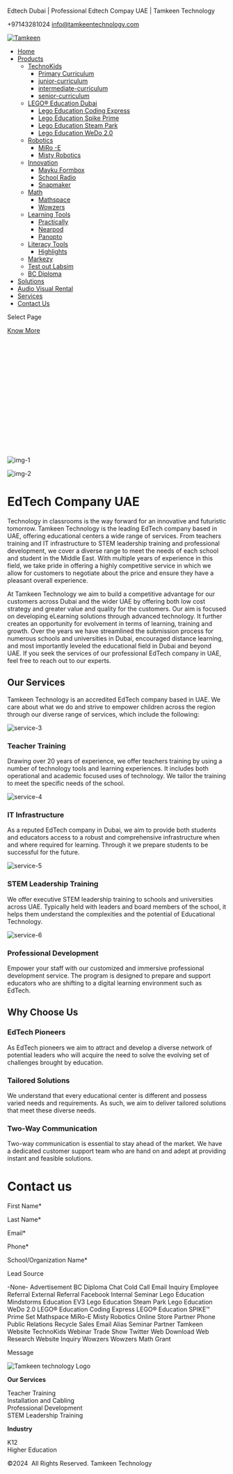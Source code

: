 Edtech Dubai | Professional Edtech Compay UAE | Tamkeen Technology



+97143281024
[info@tamkeentechnology.com](mailto:info@tamkeentechnology.com)



[![Tamkeen](https://tamkeentechnology.com/wp-content/uploads/2020/09/Tamkeen-Technology-Logo.jpg)](https://tamkeentechnology.com/)

* [Home](https://tamkeentechnology.com/)
* [Products](#)
  + [TechnoKids](https://tamkeentechnology.com/technokids/)
    - [Primary Curriculum](https://tamkeentechnology.com/primary-curriculum/)
    - [junior-curriculum](https://tamkeentechnology.com/junior-curriculum/)
    - [intermediate-curriculum](https://tamkeentechnology.com/intermediate-curriculum/)
    - [senior-curriculum](https://tamkeentechnology.com/senior-curriculum/)
  + [LEGO® Education Dubai](https://tamkeentechnology.com/lego-education-dubai/)
    - [Lego Education Coding Express](https://tamkeentechnology.com/lego-education-coding-express/)
    - [Lego Education Spike Prime](https://tamkeentechnology.com/lego-education-spike-prime/)
    - [Lego Education Steam Park](https://tamkeentechnology.com/lego-education-steam-park/)
    - [Lego Education WeDo 2.0](https://tamkeentechnology.com/lego-education-wedo-2-0/)
  + [Robotics](#)
    - [MiRo -E](https://tamkeentechnology.com/miro-e/)
    - [Misty Robotics](https://tamkeentechnology.com/misty-robotics/)
  + [Innovation](#)
    - [Mayku Formbox](https://tamkeentechnology.com/mayku-formbox/)
    - [School Radio](https://tamkeentechnology.com/school-radio/)
    - [Snapmaker](https://tamkeentechnology.com/snapmaker/)
  + [Math](#)
    - [Mathspace](https://tamkeentechnology.com/mathspace/)
    - [Wowzers](https://tamkeentechnology.com/wowzers/)
  + [Learning Tools](#)
    - [Practically](https://tamkeentechnology.com/practically/)
    - [Nearpod](https://tamkeentechnology.com/nearpod/)
    - [Panopto](https://tamkeentechnology.com/panopto/)
  + [Literacy Tools](#)
    - [Highlights](https://tamkeentechnology.com/highlights/)
  + [Markezy](https://tamkeentechnology.com/markezy/)
  + [Test out Labsim](https://tamkeentechnology.com/test-out-labsim/)
  + [BC Diploma](https://tamkeentechnology.com/bcdiploma/)
* [Solutions](https://tamkeentechnology.com/solutions/)
* [Audio Visual Rental](https://tamkeentechnology.com/rentals/)
* [Services](https://tamkeentechnology.com/services/)
* [Contact Us](https://tamkeentechnology.com/contact-us/)

Select Page

 

[Know More](https://tamkeentechnology.com/contact-us/)

![Slider](data:image/svg+xml;base64,PHN2ZyB4bWxucz0iaHR0cDovL3d3dy53My5vcmcvMjAwMC9zdmciIHdpZHRoPSIxMjAwIiBoZWlnaHQ9IjYwMCIgPjwvc3ZnPg==)

![](https://tamkeentechnology.com/wp-content/uploads/2019/07/img-1.jpg "img-1")

![](https://tamkeentechnology.com/wp-content/uploads/2019/07/img-2.jpg "img-2")

EdTech Company UAE
==================

Technology in classrooms is the way forward for an innovative and futuristic tomorrow. Tamkeen Technology is the leading EdTech company based in UAE, offering educational centers a wide range of services. From teachers training and IT infrastructure to STEM leadership training and professional development, we cover a diverse range to meet the needs of each school and student in the Middle East. With multiple years of experience in this field, we take pride in offering a highly competitive service in which we allow for customers to negotiate about the price and ensure they have a pleasant overall experience.

At Tamkeen Technology we aim to build a competitive advantage for our customers across Dubai and the wider UAE by offering both low cost strategy and greater value and quality for the customers. Our aim is focused on developing eLearning solutions through advanced technology. It further creates an opportunity for evolvement in terms of learning, training and growth. Over the years we have streamlined the submission process for numerous schools and universities in Dubai, encouraged distance learning, and most importantly leveled the educational field in Dubai and beyond UAE. If you seek the services of our professional EdTech company in UAE, feel free to reach out to our experts.

Our Services
------------

Tamkeen Technology is an accredited EdTech company based in UAE. We care about what we do and strive to empower children across the region through our diverse range of services, which include the following:

![](https://tamkeentechnology.com/wp-content/uploads/2019/07/service-3.jpg "service-3")

### Teacher Training

Drawing over 20 years of experience, we offer teachers training by using a number of technology tools and learning experiences. It includes both operational and academic focused uses of technology. We tailor the training to meet the specific needs of the school.

![](https://tamkeentechnology.com/wp-content/uploads/2019/07/service-4.jpg "service-4")

### IT Infrastructure

As a reputed EdTech company in Dubai, we aim to provide both students and educators access to a robust and comprehensive infrastructure when and where required for learning. Through it we prepare students to be successful for the future.

![](https://tamkeentechnology.com/wp-content/uploads/2019/07/service-5.jpg "service-5")

### STEM Leadership Training

We offer executive STEM leadership training to schools and universities across UAE. Typically held with leaders and board members of the school, it helps them understand the complexities and the potential of Educational Technology.

![](https://tamkeentechnology.com/wp-content/uploads/2019/07/service-6.jpg "service-6")

### Professional Development

Empower your staff with our customized and immersive professional development service. The program is designed to prepare and support educators who are shifting to a digital learning environment such as EdTech.

Why Choose Us
-------------

### EdTech Pioneers

As EdTech pioneers we aim to attract and develop a diverse network of potential leaders who will acquire the need to solve the evolving set of challenges brought by education.

### Tailored Solutions

We understand that every educational center is different and possess varied needs and requirements. As such, we aim to deliver tailored solutions that meet these diverse needs.

### Two-Way Communication

Two-way communication is essential to stay ahead of the market. We have a dedicated customer support team who are hand on and adept at providing instant and feasible solutions.

**Contact us**
==============

First Name\*

Last Name\*

Email\*

Phone\*

School/Organization Name\*

Lead Source

-None-
Advertisement
BC Diploma
Chat
Cold Call
Email Inquiry
Employee Referral
External Referral
Facebook
Internal Seminar
Lego Education Mindstorms Education EV3
Lego Education Steam Park
Lego Education WeDo 2.0
LEGO® Education Coding Express
LEGO® Education SPIKE™ Prime Set
Mathspace
MiRo-E
Misty Robotics
Online Store
Partner
Phone
Public Relations
Recycle
Sales Email Alias
Seminar Partner
Tamkeen Website
TechnoKids Webinar
Trade Show
Twitter
Web Download
Web Research
Website Inquiry
Wowzers
Wowzers Math Grant

Message



![Tamkeen technology Logo](https://tamkeentechnology.com/wp-content/uploads/2020/09/Tamkeen-Logo-LR.png "Tamkeen Logo LR")

**Our Services**

Teacher Training  
 Installation and Cabling  
 Professional Development  
 STEM Leadership Training

**Industry**

K12  
Higher Education

©2024  All Rights Reserved. Tamkeen Technology